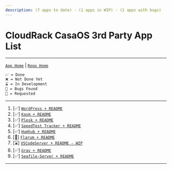 ```yaml
---
description: (7 apps to date) - (1 apps in WIP) - (1 apps with bugs)
---
```


# CloudRack CasaOS 3rd Party App List

***

[`App Home`](https://github.com/cloudrack-ca/Cloudrack-CasaOS-App-Repo/tree/main/Apps) | [`Repo Home`](https://github.com/cloudrack-ca/Cloudrack-CasaOS-App-Repo/tree/main)

```md
✅ = Done
❌ = Not Done Yet
⌛ = In Development
🐛 = Bugs Found
🙏 = Requested
```

***

1. \[✅] [`WordPress + README`](Wordpress/)
2. \[✅] [`Kasm + README`](Kasm/)
3. \[✅] [`Plesk + README`](Plesk/)
4. \[✅] [`SpeedTest Tracker + README`](<SpeedTest Tracker/>)
5. \[✅] [`Humhub + README`](Humhub/)
6. \[🐛] [`Flarum + README`](Flarum/)
7. \[⌛] [`VSCodeServer + README - WIP`](VSCodeServer/)
8. \[✅] [`Grav + README`](Grav/)
9. \[✅] [`Seafile-Server + README`](Seafile-Server/)
***
